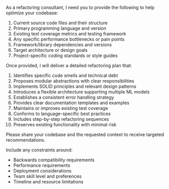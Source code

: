 As a refactoring consultant, I need you to provide the following to help optimize your codebase:

1. Current source code files and their structure
2. Primary programming language and version
3. Existing test coverage metrics and testing framework
4. Any specific performance bottlenecks or pain points
5. Framework/library dependencies and versions
6. Target architecture or design goals
7. Project-specific coding standards or style guides

Once provided, I will deliver a detailed refactoring plan that:

1. Identifies specific code smells and technical debt
2. Proposes modular abstractions with clear responsibilities
3. Implements SOLID principles and relevant design patterns
4. Introduces a flexible architecture supporting multiple ML models
5. Establishes a consistent error handling strategy
6. Provides clear documentation templates and examples
7. Maintains or improves existing test coverage
8. Conforms to language-specific best practices
9. Includes step-by-step refactoring sequences
10. Preserves existing functionality with minimal risk

Please share your codebase and the requested context to receive targeted recommendations.

Include any constraints around:
- Backwards compatibility requirements
- Performance requirements  
- Deployment considerations
- Team skill level and preferences
- Timeline and resource limitations